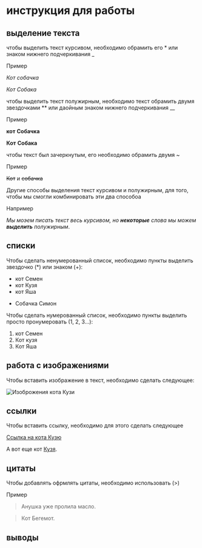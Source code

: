 # инструкция для работы

## выделение текста 

чтобы выделить текст курсивом, необходимо обрамить его * или знаком нижнего подчеркивания _

Пример 

*Кот* *собачка*

_Кот_ _Собака_

чтобы выделить текст полужирным, необходимо текст обрамить двумя звездочками ** или даойным знаком нижнего подчеркивания __

Пример 

**кот** **Собачка**

__Кот__ __Собака__

чтобы текст был зачеркнутым, его необходимо обрамить двумя  ~

Пример 

~~Кот~~ и ~~cобачка~~

Другие способы выделения текст курсивом и полужирным, для того, чтобы мы смогли комбинировать эти два способоа

Например 
 
_Мы моэем писать текст весь курсивом, но **некоторые** слова мы можем **выделить** полужирным_.
## списки


Чтобы сделать ненумерованный список, необходимо пункты выделить звездочко (*) или знаком (+):

* кот Семен
* кот Кузя
* кот Яша
+ Собачка Симон

Чтобы сделать нумерованный список, необходимо пункты выделить просто пронумеровать (1, 2, 3...):

1. кот Семен
2. Кот кузя
3. Кот Яша

## работа с изображениями

Чтобы вставить изображение в текст, необходимо сделать следующее:

![Изоброжения кота Кузи](Felis_silvestris_silvestris.jpg)
## ссылки

Чтобы вставить ссылку, необходимо для этого сделать следующее 

[Ссылка на кота Кузю](https://ru.wikipedia.org/wiki/%D0%9B%D0%B5%D1%81%D0%BD%D0%BE%D0%B9_%D0%BA%D0%BE%D1%82#/media/%D0%A4%D0%B0%D0%B9%D0%BB:Felis_silvestris_silvestris.jpg)

А вот еще кот [Кузя](1).

## цитаты 

Чтобы добавлять офрмлять цитаты, необходимо использовать (>)

Пример 

> Анушка уже пролила масло.

> Кот Бегемот.
## выводы 